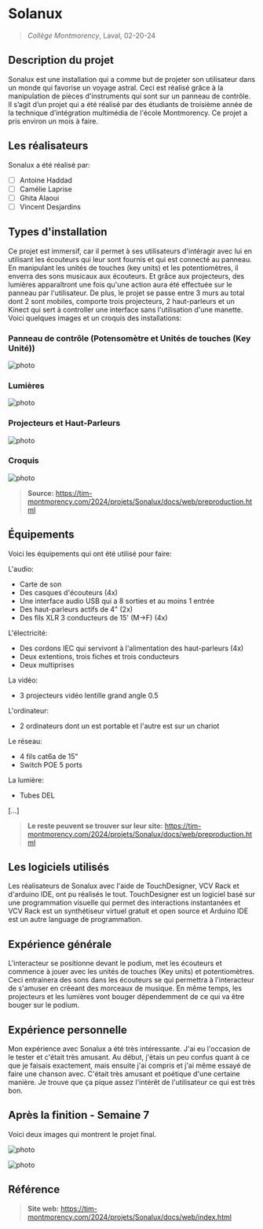 # Solanux
> *Collège Montmorency*, Laval, 02-20-24

## Description du projet

Sonalux est une installation qui a comme but de projeter son utilisateur dans un monde qui favorise un voyage astral. Ceci est réalisé grâce à la manipulation de pièces d'instruments qui sont sur un panneau de contrôle. Il s’agit d’un projet qui a été réalisé par des étudiants de troisième année de la technique d’intégration multimédia de l'école Montmorency. Ce projet a pris environ un mois à faire.

## Les réalisateurs
Sonalux a été réalisé par:
- [ ] Antoine Haddad
- [ ] Camélie Laprise
- [ ] Ghita Alaoui
- [ ] Vincent Desjardins

## Types d'installation
Ce projet est immersif, car il permet à ses utilisateurs d'intéragir avec lui en utilisant les écouteurs qui leur sont fournis et qui est connecté au panneau. En manipulant les unités de touches (key units) et les potentiomètres, il enverra des sons musicaux aux écouteurs. Et grâce aux projecteurs, des lumières apparaîtront une fois qu'une action aura été effectuée sur le panneau par l'utilisateur. De plus, le projet se passe entre 3 murs au total dont 2 sont mobiles, comporte trois projecteurs, 2 haut-parleurs et un Kinect qui sert à controller une interface sans l'utilisation d'une manette. Voici quelques images et un croquis des installations:

### Panneau de contrôle (Potensomètre et Unités de touches (Key Unité))

![photo](media/panneau_de_controle.jpg)

### Lumières

![photo](media/composantes_techniques_lumières.png)

### Projecteurs et Haut-Parleurs

![photo](media/composantes_techniques_projecteurs.jpg)

### Croquis

![photo](media/schema_plantation.jpg) 

> **Source:** https://tim-montmorency.com/2024/projets/Sonalux/docs/web/preproduction.html

## Équipements
Voici les équipements qui ont été utilisé pour faire:

L'audio:
- Carte de son
- Des casques d'écouteurs (4x)
- Une interface audio USB qui a 8 sorties et au moins 1 entrée
- Des haut-parleurs actifs de 4" (2x)
- Des fils XLR 3 conducteurs de 15' (M->F) (4x)

L'électricité:
- Des cordons IEC qui servivont à l'alimentation des haut-parleurs (4x)
- Deux extentions, trois fiches et trois conducteurs
- Deux multiprises

La vidéo:
- 3 projecteurs vidéo lentille grand angle 0.5

L'ordinateur: 
- 2 ordinateurs dont un est portable et l'autre est sur un chariot

Le réseau:
- 4 fils cat6a de 15"
- Switch POE 5 ports

La lumière: 
- Tubes DEL

[...]

> **Le reste peuvent se trouver sur leur site:** https://tim-montmorency.com/2024/projets/Sonalux/docs/web/preproduction.html

## Les logiciels utilisés
Les réalisateurs de Sonalux avec l'aide de TouchDesigner, VCV Rack et d'arduino IDE, ont pu réalisés le tout. TouchDesigner est un logiciel basé sur une programmation visuelle qui permet des interactions instantanées et VCV Rack est un synthétiseur virtuel gratuit et open source et Arduino IDE est un autre language de programmation.

## Expérience générale
L'interacteur se positionne devant le podium, met les écouteurs et commence à jouer avec les unités de touches (Key units) et potentiomètres. Ceci entrainera des sons dans les écouteurs se qui permettra à l'interacteur de s'amuser en créeant des morceaux de musique. En même temps, les projecteurs et les lumières vont bouger dépendemment de ce qui va être bouger sur le podium.

## Expérience personnelle
Mon expérience avec Sonalux a été très intéressante. J'ai eu l'occasion de le tester et c'était très amusant. Au début, j'étais un peu confus quant à ce que je faisais exactement, mais ensuite j'ai compris et j'ai même essayé de faire une chanson avec. C'était très amusant et poétique d'une certaine manière. Je trouve que ça pique assez l'intérêt de l'utilisateur ce qui est très bon.

## Après la finition - Semaine 7
Voici deux images qui montrent le projet final.

![photo](media/sonalux_projet_final.JPG)

![photo](media/sonalux_mur.JPG)

## Référence
> **Site web:** https://tim-montmorency.com/2024/projets/Sonalux/docs/web/index.html
